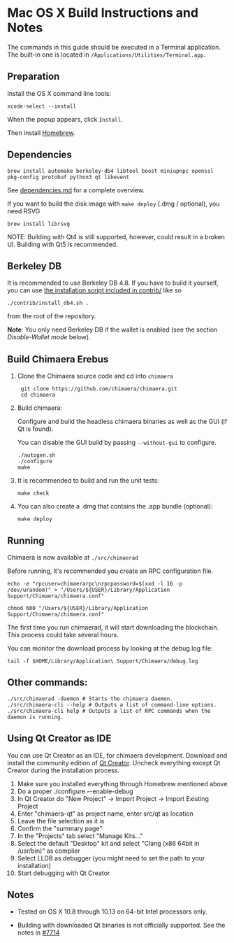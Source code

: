 Mac OS X Build Instructions and Notes
====================================
The commands in this guide should be executed in a Terminal application.
The built-in one is located in `/Applications/Utilities/Terminal.app`.

Preparation
-----------
Install the OS X command line tools:

`xcode-select --install`

When the popup appears, click `Install`.

Then install [Homebrew](https://brew.sh).

Dependencies
----------------------

    brew install automake berkeley-db4 libtool boost miniupnpc openssl pkg-config protobuf python3 qt libevent

See [dependencies.md](dependencies.md) for a complete overview.

If you want to build the disk image with `make deploy` (.dmg / optional), you need RSVG

    brew install librsvg

NOTE: Building with Qt4 is still supported, however, could result in a broken UI. Building with Qt5 is recommended.

Berkeley DB
-----------
It is recommended to use Berkeley DB 4.8. If you have to build it yourself,
you can use [the installation script included in contrib/](/contrib/install_db4.sh)
like so

```shell
./contrib/install_db4.sh .
```

from the root of the repository.

**Note**: You only need Berkeley DB if the wallet is enabled (see the section *Disable-Wallet mode* below).

Build Chimaera Erebus
------------------------

1. Clone the Chimaera source code and cd into `chimaera`

        git clone https://github.com/chimaera/chimaera.git
        cd chimaera

2.  Build chimaera:

    Configure and build the headless chimaera binaries as well as the GUI (if Qt is found).

    You can disable the GUI build by passing `--without-gui` to configure.

        ./autogen.sh
        ./configure
        make

3.  It is recommended to build and run the unit tests:

        make check

4.  You can also create a .dmg that contains the .app bundle (optional):

        make deploy

Running
-------

Chimaera is now available at `./src/chimaerad`

Before running, it's recommended you create an RPC configuration file.

    echo -e "rpcuser=chimaerarpc\nrpcpassword=$(xxd -l 16 -p /dev/urandom)" > "/Users/${USER}/Library/Application Support/Chimaera/chimaera.conf"

    chmod 600 "/Users/${USER}/Library/Application Support/Chimaera/chimaera.conf"

The first time you run chimaerad, it will start downloading the blockchain. This process could take several hours.

You can monitor the download process by looking at the debug.log file:

    tail -f $HOME/Library/Application\ Support/Chimaera/debug.log

Other commands:
-------

    ./src/chimaerad -daemon # Starts the chimaera daemon.
    ./src/chimaera-cli --help # Outputs a list of command-line options.
    ./src/chimaera-cli help # Outputs a list of RPC commands when the daemon is running.

Using Qt Creator as IDE
------------------------
You can use Qt Creator as an IDE, for chimaera development.
Download and install the community edition of [Qt Creator](https://www.qt.io/download/).
Uncheck everything except Qt Creator during the installation process.

1. Make sure you installed everything through Homebrew mentioned above
2. Do a proper ./configure --enable-debug
3. In Qt Creator do "New Project" -> Import Project -> Import Existing Project
4. Enter "chimaera-qt" as project name, enter src/qt as location
5. Leave the file selection as it is
6. Confirm the "summary page"
7. In the "Projects" tab select "Manage Kits..."
8. Select the default "Desktop" kit and select "Clang (x86 64bit in /usr/bin)" as compiler
9. Select LLDB as debugger (you might need to set the path to your installation)
10. Start debugging with Qt Creator

Notes
-----

* Tested on OS X 10.8 through 10.13 on 64-bit Intel processors only.

* Building with downloaded Qt binaries is not officially supported. See the notes in [#7714](https://github.com/bitcoin/bitcoin/issues/7714)
